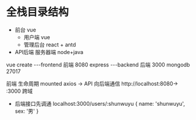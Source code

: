 # 全栈目录结构
  - 前台 vue
    - 用户端 vue
    - 管理后台 react + antd 
  - API后端 服务器端 node+java 

vue create ---frontend 前端
8080
express ---backend 后端 3000
mongodb 27017

前端 生命周期 mounted 
axios 
-> API 向后端通信 
http://localhost:8080-> :3000 跨域

- 后端接口先调通
  localhost:3000/users/:shunwuyu
  {
    name: 'shunwuyu',
    sex: '男'
  }